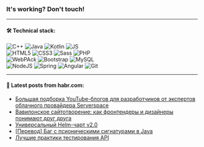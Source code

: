 ### It's working? Don't touch!

---

#### 🛠️ Technical stack:

![C++](https://img.shields.io/badge/C++-informational?logo=c%2B%2B&style=flat&logoColor=white&color=9C033A)
![Java](https://img.shields.io/badge/Java-informational?logo=java&style=flat&logoColor=white&color=007396)
![Kotlin](https://img.shields.io/badge/Kotlin-informational?logo=Kotlin&style=flat&logoColor=white&color=0095D5)
![JS](https://img.shields.io/badge/JS-informational?logo=javaScript&style=flat&logoColor=black&color=F7Df1E) <br>
![HTML5](https://img.shields.io/badge/HTML5-informational?logo=html5&style=flat&logoColor=white&color=E34F26)
![CSS3](https://img.shields.io/badge/CSS3-informational?logo=css3&style=flat&logoColor=white&color=157286)
![Sass](https://img.shields.io/badge/Saas-informational?logo=sass&style=flat&logoColor=white&color=hotpink)
![PHP](https://img.shields.io/badge/PHP-informational?logo=php&style=flat&logoColor=white&color=777BB4) <br>
![WebPAck](https://img.shields.io/badge/WebPack-informational?logo=webPack&style=flat&logoColor=white&color=FF6F00)
![Bootstrap](https://img.shields.io/badge/Bootstrap-informational?logo=Bootstrap&style=flat&logoColor=white&color=7952B3)
![MySQL](https://img.shields.io/badge/MySQL-informational?logo=MySQL&style=flat&logoColor=white&color=00f) <br>
![NodeJS](https://img.shields.io/badge/NodeJS-informational?logo=node.js&style=flat&logoColor=white&color=43853D)
![Spring](https://img.shields.io/badge/Spring-informational?logo=Spring&style=flat&logoColor=white&color=0A9EDC)
![Angular](https://img.shields.io/badge/Vue-informational?logo=vue.js&style=flat&logoColor=white&color=red)
![Git](https://img.shields.io/badge/Git-informational?logo=git&style=flat&logoColor=white&color=darkorange)

___

#### 💬 Latest posts from habr.com:

<!-- BLOG-POST-LIST:START -->
- [Большая подборка YouTube-блогов для разработчиков от экспертов облачного провайдера Serverspace](https://habr.com/ru/post/670734/?utm_source=habrahabr&utm_medium=rss&utm_campaign=670734)
- [Вавилонское сайтотворение: как фронтендеры и дизайнеры понимают друг друга](https://habr.com/ru/post/669042/?utm_source=habrahabr&utm_medium=rss&utm_campaign=669042)
- [Универсальный Helm-чарт v2.0](https://habr.com/ru/post/668782/?utm_source=habrahabr&utm_medium=rss&utm_campaign=668782)
- [[Перевод] Баг с псионическими сигнатурами в Java](https://habr.com/ru/post/670742/?utm_source=habrahabr&utm_medium=rss&utm_campaign=670742)
- [Лучшие практики тестирования API](https://habr.com/ru/post/670730/?utm_source=habrahabr&utm_medium=rss&utm_campaign=670730)
<!-- BLOG-POST-LIST:END -->

